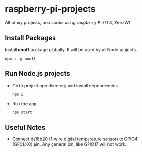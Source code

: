 # raspberry-pi-projects
All of my projects, test codes using raspberry PI (PI 3, Zero W)

## Install Packages
Install **onoff** package globally. It will be used by all Node projects.
```
npm i -g onoff
```

## Run Node.js projects

* Go to project app directory and install dependencies
   ```
   npm i
   ```

* Run the app
   ```
   npm start
   ```

## Useful Notes
* Connect ds18b20 (1-wire digital temperature sensor) to GPIO4 (GPCLK0) pin. Any general pin, like GPIO17 will not work.
